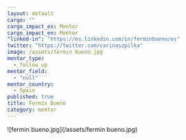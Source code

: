 ```yaml
---
layout: default
cargo: ""
cargo_impact_es: Mentor
cargo_impact_en: Mentor
"linked-in": "https://es.linkedin.com/in/ferminbueno/es"
twitter: "https://twitter.com/carinaszpilka"
image: /assets/fermin bueno.jpg
mentor_type: 
  - follow_up
mentor_field: 
  - "null"
mentor_country: 
  - Spain
published: true
title: Fermin Bueno
category: mentor
---
```



![fermin bueno.jpg](/assets/fermin bueno.jpg)
